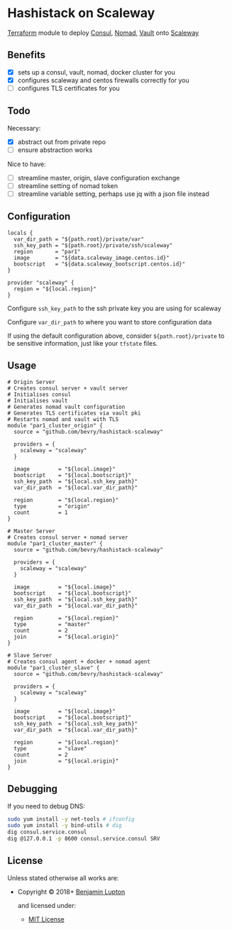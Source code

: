# Hashistack on Scaleway

[Terraform](https://www.terraform.io) module to deploy [Consul](https://www.consul.io), [Nomad](https://www.nomadproject.io), [Vault](https://www.vaultproject.io) onto [Scaleway](https://www.scaleway.com)

## Benefits

- [x] sets up a consul, vault, nomad, docker cluster for you
- [x] configures scaleway and centos firewalls correctly for you
- [ ] configures TLS certificates for you

## Todo

Necessary:

- [x] abstract out from private repo
- [ ] ensure abstraction works

Nice to have:

- [ ] streamline master, origin, slave configuration exchange
- [ ] streamline setting of nomad token
- [ ] streamline variable setting, perhaps use jq with a json file instead

## Configuration

``` hcl
locals {
  var_dir_path = "${path.root}/private/var"
  ssh_key_path = "${path.root}/private/ssh/scaleway"
  region       = "par1"
  image        = "${data.scaleway_image.centos.id}"
  bootscript   = "${data.scaleway_bootscript.centos.id}"
}

provider "scaleway" {
  region = "${local.region}"
}
```

Configure `ssh_key_path` to the ssh private key you are using for scaleway

Configure `var_dir_path` to where you want to store configuration data

If using the default configuration above, consider `${path.root}/private` to be sensitive information, just like your `tfstate` files.

## Usage

``` hcl
# Origin Server
# Creates consul server + vault server
# Initialises consul
# Initialises vault
# Generates nomad vault configuration
# Generates TLS certificates via vault pki
# Restarts nomad and vault with TLS
module "par1_cluster_origin" {
  source = "github.com/bevry/hashistack-scaleway"

  providers = {
    scaleway = "scaleway"
  }

  image         = "${local.image}"
  bootscript    = "${local.bootscript}"
  ssh_key_path  = "${local.ssh_key_path}"
  var_dir_path  = "${local.var_dir_path}"

  region        = "${local.region}"
  type          = "origin"
  count         = 1
}

# Master Server
# Creates consul server + nomad server
module "par1_cluster_master" {
  source = "github.com/bevry/hashistack-scaleway"

  providers = {
    scaleway = "scaleway"
  }

  image         = "${local.image}"
  bootscript    = "${local.bootscript}"
  ssh_key_path  = "${local.ssh_key_path}"
  var_dir_path  = "${local.var_dir_path}"

  region        = "${local.region}"
  type          = "master"
  count         = 2
  join          = "${local.origin}"
}

# Slave Server
# Creates consul agent + docker + nomad agent
module "par1_cluster_slave" {
  source = "github.com/bevry/hashistack-scaleway"

  providers = {
    scaleway = "scaleway"
  }

  image         = "${local.image}"
  bootscript    = "${local.bootscript}"
  ssh_key_path  = "${local.ssh_key_path}"
  var_dir_path  = "${local.var_dir_path}"

  region        = "${local.region}"
  type          = "slave"
  count         = 2
  join          = "${local.origin}"
}
```


## Debugging

If you need to debug DNS:

``` bash
sudo yum install -y net-tools # ifconfig
sudo yum install -y bind-utils # dig
dig consul.service.consul
dig @127.0.0.1 -p 8600 consul.service.consul SRV
```

<!-- LICENSE/ -->

<h2>License</h2>

Unless stated otherwise all works are:

<ul><li>Copyright &copy; 2018+ <a href="http://balupton.com">Benjamin Lupton</a></li>

and licensed under:

<ul><li><a href="http://spdx.org/licenses/MIT.html">MIT License</a></li></ul>

<!-- /LICENSE -->
